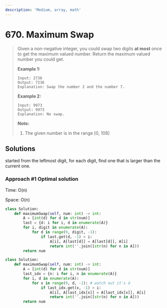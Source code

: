 ```yaml
---
description: 'Medium, array, math'
---
```


# 670. Maximum Swap

> Given a non-negative integer, you could swap two digits **at most** once to get the maximum valued number. Return the maximum valued number you could get.
>
> **Example 1:**  
>
>
> ```text
> Input: 2736
> Output: 7236
> Explanation: Swap the number 2 and the number 7.
> ```
>
> **Example 2:**  
>
>
> ```text
> Input: 9973
> Output: 9973
> Explanation: No swap.
> ```
>
> **Note:**  
>
>
> 1. The given number is in the range \[0, 108\]

## Solutions

started from the leftmost digit, for each digit, find one that is larger than the current one.

### Approach \#1 Optimal solution

Time: O\(n\)

Space: O\(n\)

```python
class Solution:
    def maximumSwap(self, num: int) -> int:
        A = [int(d) for d in str(num)]
        last = {d: i for i, d in enumerate(A)}
        for i, digit in enumerate(A):
            for d in range(9, digit, -1):
                if last.get(d, -1) > i:
                    A[i], A[last[d]] = A[last[d]], A[i]
                    return int(''.join([str(n) for n in A]))
        return num
```

```python
class Solution:
    def maximumSwap(self, num: int) -> int:
        A = [int(d) for d in str(num)]
        last_idx = {n: i for i, n in enumerate(A)}
        for i, d in enumerate(A):
            for x in range(9, d, -1): # watch out it's d
                if last_idx.get(x, -1) > i:
                    A[i], A[last_idx[x]] = A[last_idx[x]], A[i]
                    return int(''.join([str(n) for n in A]))
        return num
```

